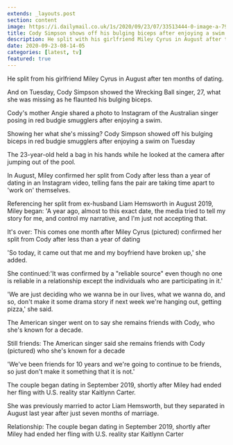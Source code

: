 ```yaml
---
extends: _layouts.post
section: content
image: https://i.dailymail.co.uk/1s/2020/09/23/07/33513444-0-image-a-79_1600842740634.jpg 
title: Cody Simpson shows off his bulging biceps after enjoying a swim 
description: He split with his girlfriend Miley Cyrus in August after ten months of dating. 
date: 2020-09-23-08-14-05 
categories: [latest, tv] 
featured: true 
--- 
```

He split from his girlfriend Miley Cyrus in August after ten months of dating.

And on Tuesday, Cody Simpson showed the Wrecking Ball singer, 27, what she was missing as he flaunted his bulging biceps.

Cody's mother Angie shared a photo to Instagram of the Australian singer posing in red budgie smugglers after enjoying a swim.

Showing her what she's missing? Cody Simpson showed off his bulging biceps in red budgie smugglers after enjoying a swim on Tuesday

The 23-year-old held a bag in his hands while he looked at the camera after jumping out of the pool.

In August, Miley confirmed her split from Cody after less than a year of dating in an Instagram video, telling fans the pair are taking time apart to 'work on' themselves. 

Referencing her split from ex-husband Liam Hemsworth in August 2019, Miley began: 'A year ago, almost to this exact date, the media tried to tell my story for me, and control my narrative, and I'm just not accepting that. 

It's over: This comes one month after Miley Cyrus (pictured) confirmed her split from Cody after less than a year of dating

'So today, it came out that me and my boyfriend have broken up,' she added.

She continued:'It was confirmed by a "reliable source" even though no one is reliable in a relationship except the individuals who are participating in it.' 

'We are just deciding who we wanna be in our lives, what we wanna do, and so, don't make it some drama story if next week we're hanging out, getting pizza,' she said.

The American singer went on to say she remains friends with Cody, who she's known for a decade. 

Still friends: The American singer said she remains friends with Cody (pictured) who she's known for a decade

'We've been friends for 10 years and we're going to continue to be friends, so just don't make it something that it is not.'

The couple began dating in September 2019, shortly after Miley had ended her fling with U.S. reality star Kaitlynn Carter.

She was previously married to actor Liam Hemsworth, but they separated in August last year after just seven months of marriage.

Relationship: The couple began dating in September 2019, shortly after Miley had ended her fling with U.S. reality star Kaitlynn Carter 

